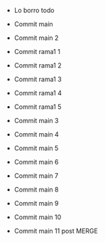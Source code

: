 - Lo borro todo
- Commit main
- Commit main 2


- Commit rama1 1
- Commit rama1 2
- Commit rama1 3
- Commit rama1 4
- Commit rama1 5

- Commit main 3
- Commit main 4

- Commit main 5
- Commit main 6

- Commit main 7

- Commit main 8

- Commit main 9

- Commit main 10

- Commit main 11 post MERGE

